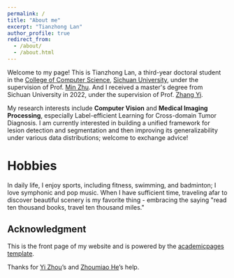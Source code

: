 ```yaml
---
permalink: /
title: "About me"
excerpt: "Tianzhong Lan"
author_profile: true
redirect_from: 
  - /about/
  - /about.html
---
```


Welcome to my page! This is Tianzhong Lan, a third-year doctoral student in the [College of Computer Science](https://cs.scu.edu.cn/), [Sichuan University](https://www.scu.edu.cn/), under the supervision of Prof. [Min Zhu](https://cs.scu.edu.cn/info/1279/13673.htm). And I received a master's degree from Sichuan University in 2022, under the supervision of Prof. [Zhang Yi](https://cs.scu.edu.cn/info/1288/13625.htm).  
<!-- Here is my [CV](https://echochou990919.github.io/files/YiZhou_CV.pdf). -->

My research interests include **Computer Vision** and **Medical Imaging Processing**, especially Label-efficient Learning for Cross-domain Tumor Diagnosis. I am currently interested in building a unified framework for lesion detection and segmentation and then improving its generalizability under various data distributions; welcome to exchange advice!

Hobbies
======
In daily life, I enjoy sports, including fitness, swimming, and badminton; I love symphonic and pop music. When I have sufficient time, traveling afar to discover beautiful scenery is my favorite thing - embracing the saying "read ten thousand books, travel ten thousand miles."

Acknowledgment
------
This is the front page of my website and is powered by the [academicpages template](https://academicpages.github.io/).

Thanks for [Yi Zhou](https://echochou990919.github.io/)’s and [Zhoumiao He](https://abaowannasleep.github.io/)’s help.
